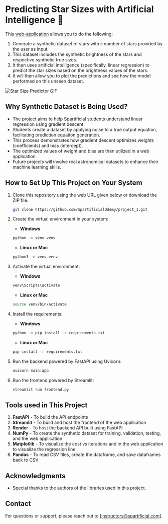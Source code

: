 # Predicting Star Sizes with Artificial Intelligence 🌠

This [web-application](https://starsize.streamlit.app/) allows you to do the following:
1. Generate a synthetic dataset of stars with `n` number of stars provided by the user as input.
2. This dataset includes the synthetic brightness of the stars and respective synthetic true sizes.
3. It then uses artificial intelligence (specifically, linear regression) to predict the star sizes based on the brightness values of the stars.
4. It will then allow you to plot the predictions and see how the model performed on this unseen dataset.

![Star Size Predictor GIF](media/video.gif)

## Why Synthetic Dataset is Being Used?
* The project aims to help Spartificial students understand linear regression using gradient descent.
* Students create a dataset by applying noise to a true output equation, facilitating prediction equation generation.
* This process demonstrates how gradient descent optimizes weights (coefficients) and bias (intercept).
* The optimized values of weight and bias are then utilized in a web application.
* Future projects will involve real astronomical datasets to enhance their machine learning skills.

## How to Set Up This Project on Your System
1. Clone this repository using the web URL given below or download the ZIP file.
   ```bash
   git clone https://github.com/SpartificialUdemy/project_1.git
   ```

2. Create the virtual environment in your system:
   - **Windows**
   ```bash
   python -m venv venv
   ```
   - **Linux or Mac**
   ```bash
   python3 -m venv venv
   ```

3. Activate the virtual environment:
   - **Windows**
   ```bash
   venv\Scripts\activate
   ```
   - **Linux or Mac**
   ```bash
   source venv/bin/activate
   ```

4. Install the requirements:
   - **Windows**
   ```bash
   python -m pip install -r requirements.txt
   ```
   - **Linux or Mac**
   ```bash
   pip install -r requirements.txt
   ```

5. Run the backend powered by FastAPI using Uvicorn:
   ```bash
   uvicorn main:app 
   ```

6. Run the frontend powered by Streamlit:
   ```bash
   streamlit run frontend.py
   ```

## Tools used in This Project
1. **FastAPI** - To build the API endpoints
2. **Streamlit** - To build and host the frontend of the web application
3. **Render** - To host the backend API built using FastAPI
4. **NumPy** - To create the synthetic dataset for training, validation, testing, and the web application
5. **Matplotlib** - To visualize the cost vs iterations and in the web application to visualize the regression line
6. **Pandas** - To read CSV files, create the dataframe, and save dataframes back to CSV

## Acknowledgments
- Special thanks to the authors of the libraries used in this project.
  
## Contact
For questions or support, please reach out to [instructors@spartificial.com].
